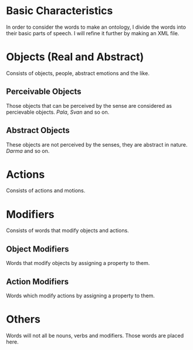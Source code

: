 # Basic Characteristics
In order to consider the words to make an ontology, I divide the words into their basic parts of speech. I will refine it further by making an XML file.

# Objects (Real and Abstract)
Consists of objects, people, abstract emotions and the like.

## Perceivable Objects
Those objects that can be perceived by the sense are considered as percievable objects. *Pala*, *Svan* and so on.

## Abstract Objects
These objects are not perceived by the senses, they are abstract in nature. *Darma* and so on.

# Actions
Consists of actions and motions.

# Modifiers
Consists of words that modify objects and actions.

## Object Modifiers
Words that modify objects by assigning a property to them.

## Action Modifiers
Words which modify actions by assigning a property to them.

# Others
Words will not all be nouns, verbs and modifiers. Those words are placed here.
